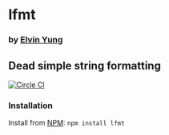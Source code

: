 # lfmt
### by [Elvin Yung](https://github.com/elvinyung)
## Dead simple string formatting

[![Circle CI](https://circleci.com/gh/elvinyung/lfmt.svg?style=svg)](https://circleci.com/gh/elvinyung/lfmt)

### Installation

Install from [NPM](https://www.npmjs.com/package/lfmt):
`npm install lfmt`
